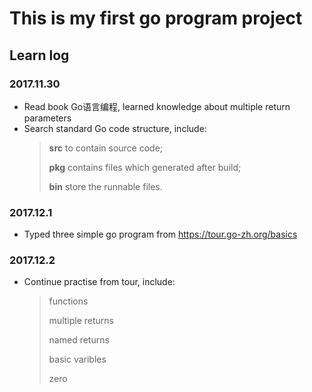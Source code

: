 # This is my first go program project

## Learn log

### 2017.11.30
- Read book Go语言编程, learned knowledge about multiple return parameters
- Search standard Go code structure, include:
  > **src** to contain source code; 
  >
  > **pkg** contains files which generated after build; 
  >
  > **bin** store the runnable files.

### 2017.12.1
- Typed three simple go program from https://tour.go-zh.org/basics

### 2017.12.2
- Continue practise from tour, include:

    > functions
    >
    > multiple returns
    >
    > named returns
    >
    > basic varibles
    >
    > zero
